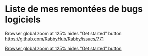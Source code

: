 # Liste de mes remontées de bugs logiciels
Browser global zoom at 125% hides "Get started" button
https://github.com/RabbyHub/Rabby/issues/771


<a href="https://github.com/RabbyHub/Rabby/issues/771">Browser global zoom at 125% hides "Get started" button</a>
